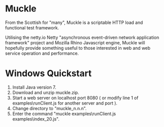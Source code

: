 Muckle
======

From the Scottish for "many", Muckle is a scriptable HTTP load and functional test framework.

Utilising the netty.io Netty "asynchronous event-driven network application framework" project 
and Mozilla Rhino Javascript engine, Muckle will hopefully provide something useful to those 
interested in web and web service operation and performance.

<h1>Windows Quickstart</h1>

1. Install Java version 7.<br>
2. Download and unzip muckle.zip.<br>
3. Start a web server on localhost port 8080 ( or modify line 1 of examples\runClient.js for another server and port ).<br>
4. Change directory to "muckle_n.n.n".<br>
5. Enter the command   "muckle examples\runClient.js examples\index_20.js".<br>

